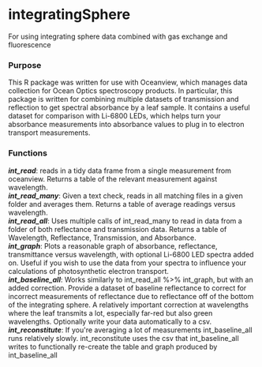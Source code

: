 # integratingSphere
For using integrating sphere data combined with gas exchange and fluorescence

### Purpose
This R package was written for use with Oceanview, which manages data collection for Ocean Optics spectroscopy products. In particular, this package is written for combining multiple datasets of transmission and reflection to get spectral absorbance by a leaf sample.
It contains a useful dataset for comparison with Li-6800 LEDs, which helps turn your absorbance measurements into absorbance values to plug in to electron transport measurements.

### Functions
***int_read***: reads in a tidy data frame from a single measurement from oceanview. Returns a table of the relevant measurement against wavelength.  
***int_read_many***: Given a text check, reads in all matching files in a given folder and averages them. Returns a table of average readings versus wavelength.  
***int_read_all***: Uses multiple calls of int_read_many to read in data from a folder of both reflectance and transmission data. Returns a table of Wavelength, Reflectance, Transmission, and Absorbance.  
***int_graph***: Plots a reasonable graph of absorbance, reflectance, transmittance versus wavelength, with optional Li-6800 LED spectra added on. Useful if you wish to use the data from your spectra to influence your calculations of photosynthetic electron transport.  
***int_baseline_all***: Works similarly to int_read_all %>% int_graph, but with an added correction. Provide a dataset of baseline reflectance to correct for incorrect measurements of reflectance due to reflectance off of the bottom of the integrating sphere. A relatively important correction at wavelengths where the leaf transmits a lot, especially far-red but also green wavelengths. Optionally write your data automatically to a csv.  
***int_reconstitute***: If you're averaging a lot of measurements int_baseline_all runs relatively slowly. int_reconstitute uses the csv that int_baseline_all writes to functionally re-create the table and graph produced by int_baseline_all
